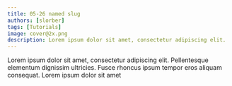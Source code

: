 ```yaml
---
title: 05-26 named slug
authors: [slorber]
tags: [Tutorials]
image: cover@2x.png
description: Lorem ipsum dolor sit amet, consectetur adipiscing elit. 
---
```


Lorem ipsum dolor sit amet, consectetur adipiscing elit. Pellentesque elementum dignissim ultricies. Fusce rhoncus ipsum tempor eros aliquam consequat. Lorem ipsum dolor sit amet
